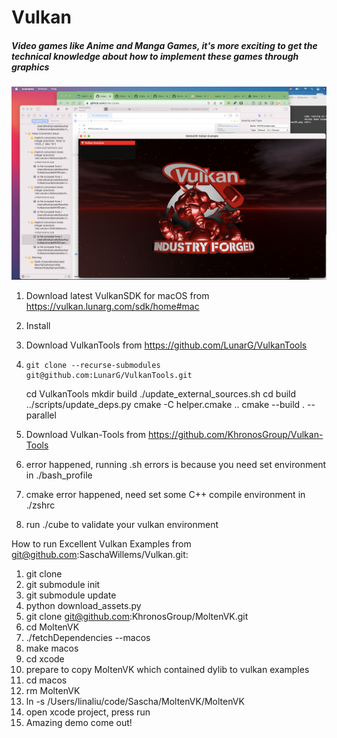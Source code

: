 # Vulkan
##### Video games like Anime and Manga Games, it's more exciting to get the technical knowledge about how to implement these games through graphics

![This is my png](https://github.com/Lina-Liuna/Vulkan/raw/main/Succeed%20Running%20Vulkan%20Examples%20on%20my%20macOS.jpg)

1. Download latest VulkanSDK for macOS from https://vulkan.lunarg.com/sdk/home#mac
2. Install
3. Download VulkanTools from https://github.com/LunarG/VulkanTools
4.     git clone --recurse-submodules git@github.com:LunarG/VulkanTools.git
    cd VulkanTools
    mkdir build
    ./update_external_sources.sh
    cd build
    ../scripts/update_deps.py
    cmake -C helper.cmake ..
    cmake --build . --parallel

5. Download Vulkan-Tools from https://github.com/KhronosGroup/Vulkan-Tools

6. error happened, running .sh errors is because you need set environment in ./bash_profile
7. cmake error happened, need set some C++ compile environment in ./zshrc
8. run ./cube to validate your vulkan environment

How to run Excellent Vulkan Examples from git@github.com:SaschaWillems/Vulkan.git:
1. git clone
2. git submodule init
3. git submodule update
4. python download_assets.py
5. git clone git@github.com:KhronosGroup/MoltenVK.git
6. cd MoltenVK
7. ./fetchDependencies --macos
8. make macos
9. cd xcode
10. prepare to copy MoltenVK which contained dylib to vulkan examples
11. cd macos
12. rm MoltenVK
13. ln -s /Users/linaliu/code/Sascha/MoltenVK/MoltenVK
14. open xcode project, press run
15. Amazing demo come out!
